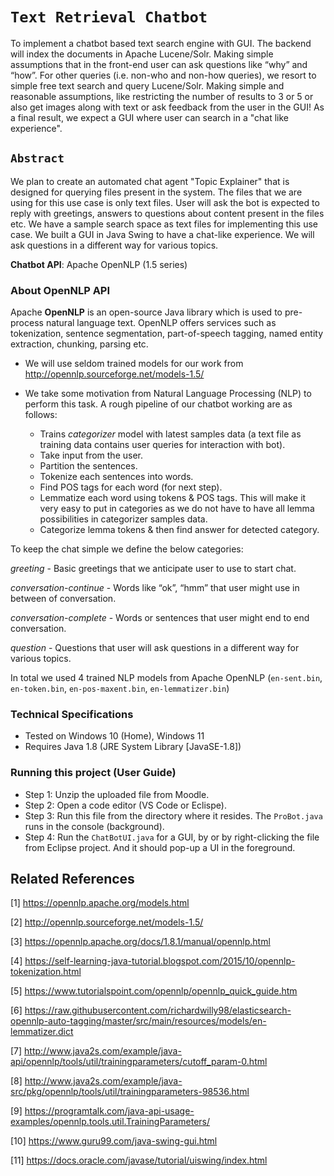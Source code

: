 # `Text Retrieval Chatbot`

To implement a chatbot based text search engine with GUI. The backend will index the documents in Apache Lucene/Solr. Making simple assumptions that in the front-end user can ask questions like “why” and “how”. For other queries (i.e. non-who and non-how queries), we resort to simple free text search and query Lucene/Solr. Making simple and reasonable assumptions, like restricting the number of results to 3 or 5 or also get images along with text or ask feedback from the user in the GUI! As a final result, we expect a GUI where user can search in a "chat like experience".

## `Abstract`

We plan to create an automated chat agent "Topic Explainer" that is designed for querying files present in the system. The files that we are using for this use case is only text files. User will ask the bot is expected to reply with greetings, answers to questions about content present in the files etc. We have a sample search space as text files for implementing this use case. We built a GUI in Java Swing to have a chat-like experience. We will ask questions in a different way for various topics.

**Chatbot API**: Apache OpenNLP (1.5 series)

### About OpenNLP API

Apache **OpenNLP** is an open-source Java library which is used to pre-process natural language text. OpenNLP offers services such as tokenization, sentence segmentation, part-of-speech tagging, named entity extraction, chunking, parsing etc.

- We will use seldom trained models for our work from <http://opennlp.sourceforge.net/models-1.5/>

- We take some motivation from Natural Language Processing (NLP) to perform this task. A rough pipeline of our chatbot working are as follows:

  - Trains *categorizer* model with latest samples data (a text file as training data contains user queries for interaction with bot).
  - Take input from the user.
  - Partition the sentences.
  - Tokenize each sentences into words.
  - Find POS tags for each word (for next step).
  - Lemmatize each word using tokens & POS tags. This will make it very easy to put in categories as we do not have to have all lemma possibilities in categorizer samples data.
  - Categorize lemma tokens & then find answer for detected category.

To keep the chat simple we define the below categories:

*greeting* - Basic greetings that we anticipate user to use to start chat.

*conversation-continue* - Words like “ok”, “hmm” that user might use in between of conversation.

*conversation-complete* - Words or sentences that user might end to end conversation.

*question* -  Questions that user will ask questions in a different way for various topics.

In total we used 4 trained NLP models from Apache OpenNLP (`en-sent.bin`, `en-token.bin`, `en-pos-maxent.bin`, `en-lemmatizer.bin`)

### Technical Specifications

- Tested on Windows 10 (Home), Windows 11
- Requires Java 1.8 (JRE System Library [JavaSE-1.8])

### Running this project (User Guide)

- Step 1: Unzip the uploaded file from Moodle.
- Step 2: Open a code editor (VS Code or Eclispe).
- Step 3: Run this file from the directory where it resides. The `ProBot.java` runs in the console (background).
- Step 4: Run the `ChatBotUI.java` for a GUI, by or by right-clicking the file from Eclipse project. And it should pop-up a UI in the foreground. 

## Related References

[1] <https://opennlp.apache.org/models.html>

[2] <http://opennlp.sourceforge.net/models-1.5/>

[3] <https://opennlp.apache.org/docs/1.8.1/manual/opennlp.html>

[4] <https://self-learning-java-tutorial.blogspot.com/2015/10/opennlp-tokenization.html>

[5] <https://www.tutorialspoint.com/opennlp/opennlp_quick_guide.htm>

[6] <https://raw.githubusercontent.com/richardwilly98/elasticsearch-opennlp-auto-tagging/master/src/main/resources/models/en-lemmatizer.dict>

[7] <http://www.java2s.com/example/java-api/opennlp/tools/util/trainingparameters/cutoff_param-0.html>

[8] <http://www.java2s.com/example/java-src/pkg/opennlp/tools/util/trainingparameters-98536.html>

[9] <https://programtalk.com/java-api-usage-examples/opennlp.tools.util.TrainingParameters/>

[10] <https://www.guru99.com/java-swing-gui.html>

[11] <https://docs.oracle.com/javase/tutorial/uiswing/index.html>
